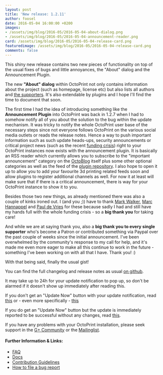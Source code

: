 ```yaml
---
layout: post
title: 'New release: 1.2.11'
author: foosel
date: 2016-05-04 16:00:00 +0200
images:
- /assets/img/blog/2016-05/2016-05-04-about-dialog.png
- /assets/img/blog/2016-05/2016-05-04-announcement-reader.png
card: /assets/img/blog/2016-05/2016-05-04-release-card.png
featuredimage: /assets/img/blog/2016-05/2016-05-04-release-card.png
comments: false
---
```


This shiny new release contains two new pieces
of functionality on top of the usual fixes of bugs and little annoyances,
the "About" dialog and the Announcement Plugin.

<!-- more -->

The new **"About" dialog** within OctoPrint not only
contains information about the project (such as homepage, license etc)
but also lists all authors and [the supporters](/support-octoprint/).
It's also extendable by plugins and I hope I'll find the time to 
document that soon.

The first time I had the idea
of introducing something like the **Announcement Plugin** into OctoPrint was back in 
1.2.7 when I had to somehow notify all of you about the solution to the 
bug within the update mechanism. It was tricky to 
notify the whole OctoPrint user base of the necessary steps since not
everyone follows OctoPrint on the various social media outlets or
reads the release notes. Hence a way to push important information such as
such update heads-ups, security announcements or critical project
news (such as the recent [funding crisis](/blog/2016/04/13/i-need-your-support/))
right to your OctoPrint instances now exists with the announcement
plugin. It is basically an RSS reader which currently allows you to
subscribe to the "important announcement" category on the [OctoBlog](/blog/)
itself plus some other optional categories as well as the feed
of the [plugin repository](http://plugins.octoprint.org). I also hope 
to open it up to allow you to add your favourite 3d printing related feeds 
soon and allow plugins to register additional channels as well. For now it
at least will make sure that if there is a critical announcement, there is 
way for your OctoPrint instance to show it to you.

Besides those two new things, as already mentioned there was also a couple
of kinks ironed out. I (and you ;)) have to thank [Mark Walker](https://github.com/markwal), 
[Marc Hannappel](https://github.com/Salandora) and [Paul de Vries](https://github.com/BillyBlaze)
for these because sadly I had and still have my hands full with the whole 
funding crisis - so a **big thank you** for taking care!

And while we are at saying thank you, also a **big thank you to every
single supporter** who's become a Patron or contributed something via Paypal over the past
couple of weeks since the initial announcement. I've been overwhelmed
by the community's response to my call for help, and it's made me even 
more eager to make all this continue to work in the future - something 
I've been working on with all that I have. Thank you! :)

With that being said, finally the usual gist!

You can find the full changelog and release notes as usual 
[on github](https://github.com/foosel/OctoPrint/releases/tag/1.2.11).

It may take up to 24h for your update notification to pop up, so don't 
be alarmed if it doesn't show up immediately after reading this.

If you don't get an "Update Now" button with your update notification, 
read [this](https://github.com/foosel/OctoPrint/wiki/Plugin:-Software-Update#making-octoprint-updateable-on-existing-installations)
or - even more specifically - [this](https://github.com/foosel/OctoPrint/wiki/Plugin:-Software-Update#octoprint--125)

If you do get an "Update Now" button but the update is immediately 
reported to be successful without any changes, read [this](https://github.com/foosel/OctoPrint/wiki/FAQ#im-running-127-i-tried-to-update-to-a-newer-version-via-the-software-update-plugin-but-im-still-on-127-after-restart).

If you have any problems with your OctoPrint installation, please seek 
support in the [G+ Community](https://plus.google.com/communities/102771308349328485741)
or the [Mailinglist](https://groups.google.com/group/octoprint). 

#### Further Information & Links:

  * [FAQ](https://github.com/foosel/OctoPrint/wiki/FAQ)
  * [Docs](http://docs.octoprint.org/)
  * [Contribution Guidelines](https://github.com/foosel/OctoPrint/blob/master/CONTRIBUTING.md)
  * [How to file a bug report](https://github.com/foosel/OctoPrint/blob/master/CONTRIBUTING.md#how-to-file-a-bug-report)
